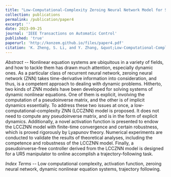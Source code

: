 ```yaml
---
title: "Low-Computational-Complexity Zeroing Neural Network Model for Solving Systems of Dynamic Nonlinear Equations"
collection: publications
permalink: /publication/paper4
excerpt: ''
date: 2023-09-25
journal: 'IEEE Transactions on Automatic Control'
published: 'true'
paperurl: 'http://konzem.github.io/files/paper4.pdf'
citation: 'K. Zheng, S. Li, and Y. Zhang, &quot;Low-Computational-Complexity Zeroing Neural Network Model for Solving Systems of Dynamic Nonlinear Equations,&quot; <i>IEEE Transactions on Automatic Control</i>, doi: 10.1109/TAC.2023.3319132.'
---
```

*Abstract* --  Nonlinear equation systems are ubiquitous in a variety of fields, and how to tackle them has drawn much attention, especially dynamic ones. As a particular class of recurrent neural network, zeroing neural network (ZNN) takes time-derivative information into consideration, and thus, is a competent approach to dealing with dynamic problems. Hitherto, two kinds of ZNN models have been developed for solving systems of dynamic nonlinear equations. One of them is explicit, involving the computation of a pseudoinverse matrix, and the other is of implicit dynamics essentially. To address these two issues at once, a low-computational-complexity ZNN (LCCZNN) model is proposed. It does not need to compute any pseudoinverse matrix, and is in the form of explicit dynamics. Additionally, a novel activation function is presented to endow the LCCZNN model with finite-time convergence and certain robustness, which is proved rigorously by Lyapunov theory. Numerical experiments are conducted to validate the results of theoretical analyses, including the competence and robustness of the LCCZNN model. Finally, a pseudoinverse-free controller derived from the LCCZNN model is designed for a UR5 manipulator to online accomplish a trajectory-following task.

*Index Terms* -- Low computational complexity, activation function, zeroing neural network, dynamic nonlinear equation systems, trajectory following.
